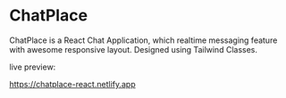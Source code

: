 # ChatPlace
ChatPlace is a React Chat Application, which realtime messaging feature with awesome responsive layout. Designed using Tailwind Classes.

live preview:

https://chatplace-react.netlify.app
